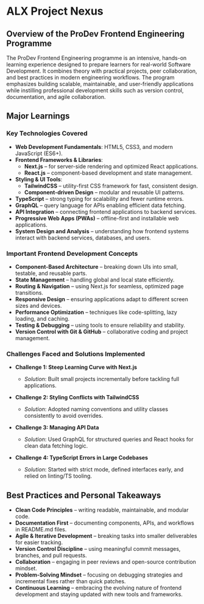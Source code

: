 # ALX Project Nexus

## Overview of the ProDev Frontend Engineering Programme
The ProDev Frontend Engineering programme is an intensive, hands-on learning experience designed to prepare learners for real-world Software Development. It combines theory with practical projects, peer collaboration, and best practices in modern engineering workflows. The program emphasizes building scalable, maintainable, and user-friendly applications while instilling professional development skills such as version control, documentation, and agile collaboration.  


## Major Learnings

### Key Technologies Covered
- **Web Development Fundamentals**: HTML5, CSS3, and modern JavaScript (ES6+).  
- **Frontend Frameworks & Libraries**:  
  - **Next.js** – for server-side rendering and optimized React applications.  
  - **React.js** – component-based development and state management.  
- **Styling & UI Tools**:  
  - **TailwindCSS** – utility-first CSS framework for fast, consistent design.  
  - **Component-driven Design** – modular and reusable UI patterns.  
- **TypeScript** – strong typing for scalability and fewer runtime errors.  
- **GraphQL** – query language for APIs enabling efficient data fetching.  
- **API Integration** – connecting frontend applications to backend services.  
- **Progressive Web Apps (PWAs)** – offline-first and installable web applications.  
- **System Design and Analysis** – understanding how frontend systems interact with backend services, databases, and users.  


### Important Frontend Development Concepts
- **Component-Based Architecture** – breaking down UIs into small, testable, and reusable parts.  
- **State Management** – handling global and local state efficiently.  
- **Routing & Navigation** – using Next.js for seamless, optimized page transitions.  
- **Responsive Design** – ensuring applications adapt to different screen sizes and devices.  
- **Performance Optimization** – techniques like code-splitting, lazy loading, and caching.  
- **Testing & Debugging** – using tools to ensure reliability and stability.  
- **Version Control with Git & GitHub** – collaborative coding and project management.  


### Challenges Faced and Solutions Implemented
- **Challenge 1: Steep Learning Curve with Next.js**  
  - *Solution*: Built small projects incrementally before tackling full applications.  

- **Challenge 2: Styling Conflicts with TailwindCSS**  
  - *Solution*: Adopted naming conventions and utility classes consistently to avoid overrides.  

- **Challenge 3: Managing API Data**  
  - *Solution*: Used GraphQL for structured queries and React hooks for clean data fetching logic.  

- **Challenge 4: TypeScript Errors in Large Codebases**  
  - *Solution*: Started with strict mode, defined interfaces early, and relied on linting/TS tooling.  


## Best Practices and Personal Takeaways
- **Clean Code Principles** – writing readable, maintainable, and modular code.  
- **Documentation First** – documenting components, APIs, and workflows in README.md files.  
- **Agile & Iterative Development** – breaking tasks into smaller deliverables for easier tracking.  
- **Version Control Discipline** – using meaningful commit messages, branches, and pull requests.  
- **Collaboration** – engaging in peer reviews and open-source contribution mindset.  
- **Problem-Solving Mindset** – focusing on debugging strategies and incremental fixes rather than quick patches.  
- **Continuous Learning** – embracing the evolving nature of frontend development and staying updated with new tools and frameworks.